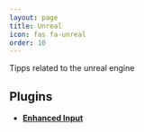 ```yaml
---
layout: page
title: Unreal
icon: fas fa-unreal
order: 10
---
```


Tipps related to the unreal engine

## Plugins

* [**Enhanced Input**](/unreal/enhanced-input)